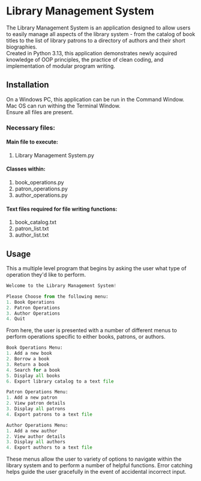 # Library Management System

The Library Management System is an application designed to allow users to easily manage all aspects of the library system - 
from the catalog of book titles to the list of library patrons to a directory of authors and their short biographies.  
Created in Python 3.13, this application demonstrates newly acquired knowledge of OOP principles, the practice of clean coding, 
and implementation of modular program writing.

## Installation

On a Windows PC, this application can be run in the Command Window.  Mac OS can run withing the Terminal Window.  
Ensure all files are present.

### Necessary files:
#### Main file to execute:
1. Library Management System.py

#### Classes within:
1. book_operations.py
2. patron_operations.py
3. author_operations.py

#### Text files required for file writing functions:
1. book_catalog.txt
2. patron_list.txt
3. author_list.txt

## Usage

This a multiple level program that begins by asking the user what type of operation they'd like to perform.
```python
Welcome to the Library Management System!

Please Choose from the following menu:
1. Book Operations
2. Patron Operations
3. Author Operations
4. Quit
```
From here, the user is presented with a number of different menus to perform operations specific to either 
books, patrons, or authors.
```python
Book Operations Menu:
1. Add a new book
2. Borrow a book
3. Return a book
4. Search for a book
5. Display all books
6. Export library catalog to a text file
```
```python
Patron Operations Menu:
1. Add a new patron
2. View patron details
3. Display all patrons
4. Export patrons to a text file
```
```python
Author Operations Menu:
1. Add a new author
2. View author details
3. Display all authors
4. Export authors to a text file
```
These menus allow the user to variety of options to navigate within the library system and to perform a number of 
helpful functions.  Error catching helps guide the user gracefully in the event of accidental incorrect input.